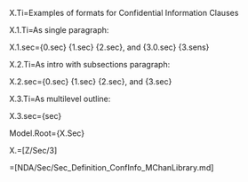 X.Ti=Examples of formats for Confidential Information Clauses

X.1.Ti=As single paragraph:

X.1.sec={0.sec} {1.sec} {2.sec}, and {3.0.sec} {3.sens}

X.2.Ti=As intro with subsections paragraph:

X.2.sec={0.sec} {1.sec} {2.sec}, and {3.sec}

X.3.Ti=As multilevel outline:

X.3.sec={sec}

Model.Root={X.Sec}

X.=[Z/Sec/3]

=[NDA/Sec/Sec_Definition_ConfInfo_MChanLibrary.md]